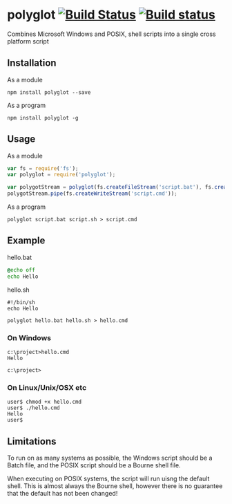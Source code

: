 # polyglot [![Build Status](https://travis-ci.org/bealearts/polyglot.svg)](https://travis-ci.org/bealearts/polyglot) [![Build status](https://ci.appveyor.com/api/projects/status/vrhn3q2qnqvsnl3x?svg=true)](https://ci.appveyor.com/project/DavidBeale/polyglot)
Combines Microsoft Windows and POSIX, shell scripts into a single cross platform script

## Installation
As a module
```shell
npm install polyglot --save
```

As a program
```shell
npm install polyglot -g
```

## Usage
As a module
```js
var fs = require('fs');
var polyglot = require('polyglot');

var polygotStream = polyglot(fs.createFileStream('script.bat'), fs.createFileStream('script.sh'));
polygotStream.pipe(fs.createWriteStream('script.cmd'));
```

As a program
```shell
polyglot script.bat script.sh > script.cmd
```

## Example

hello.bat
```bat
@echo off
echo Hello
```

hello.sh
```shell
#!/bin/sh
echo Hello
```

```shell
polyglot hello.bat hello.sh > hello.cmd
```

### On Windows
```shell
c:\project>hello.cmd
Hello

c:\project>
```

### On Linux/Unix/OSX etc
```shell
user$ chmod +x hello.cmd
user$ ./hello.cmd
Hello
user$ 
```

## Limitations
To run on as many systems as possible, the Windows script should be a Batch file, and the POSIX script should be a Bourne shell file.

When executing on POSIX systems, the script will run uisng the default shell. This is almost always the Bourne shell, however there is no guarantee that the default has not been changed!
